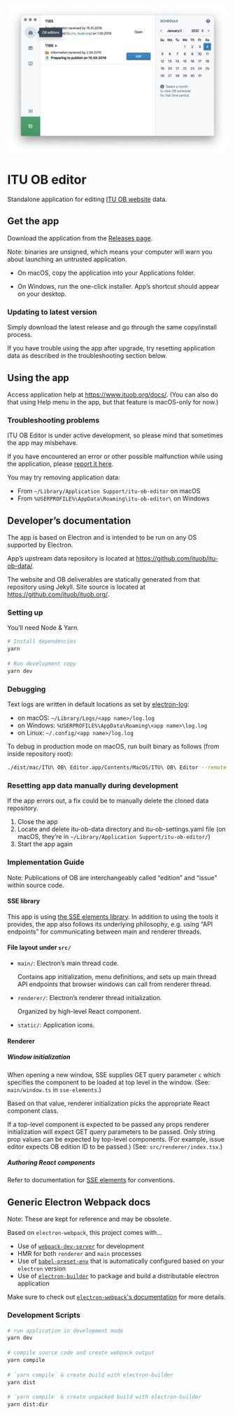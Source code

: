 <img src="docs/HomeWindowScreenshot.png?raw=true" width="600">

# ITU OB editor

Standalone application for editing [ITU OB website](https://ituob.org) data.

## Get the app

Download the application from the [Releases page](https://github.com/ituob/itu-ob-editor/releases/).

Note: binaries are unsigned, which means your computer will warn you about launching an untrusted application.

* On macOS, copy the application into your Applications folder.

* On Windows, run the one-click installer. App’s shortcut should appear on your desktop.

### Updating to latest version

Simply download the latest release and go through the same copy/install process.

If you have trouble using the app after upgrade, try resetting application data
as described in the troubleshooting section below.

## Using the app

Access application help at https://www.ituob.org/docs/.
(You can also do that using Help menu in the app, but that feature is macOS-only for now.)

### Troubleshooting problems

ITU OB Editor is under active development, so please mind that sometimes the app may misbehave.

If you have encountered an error or other possible malfunction while using the application,
please [report it here](https://github.com/ituob/itu-ob-editor/issues/new/choose).

You may try removing application data:

* From `~/Library/Application Support/itu-ob-editor` on macOS
* From `%USERPROFILE%\AppData\Roaming\itu-ob-editor\` on Windows

## Developer’s documentation

The app is based on Electron and is intended to be run on any OS supported by Electron.

App’s upstream data repository is located at https://github.com/ituob/itu-ob-data/.

The website and OB deliverables are statically generated from that repository using Jekyll.
Site source is located at https://github.com/ituob/ituob.org/.

### Setting up

You’ll need Node & Yarn.

```bash
# Install dependencies
yarn

# Run development copy
yarn dev
```

### Debugging

Text logs are written in default locations as set
by [electron-log](https://github.com/megahertz/electron-log/tree/v3.0.9):

* on macOS: `~/Library/Logs/<app name>/log.log`
* on Windows: `%USERPROFILE%\AppData\Roaming\<app name>\log.log`
* on Linux: `~/.config/<app name>/log.log`

To debug in production mode on macOS, run built binary as follows
(from inside repository root):

```bash
./dist/mac/ITU\ OB\ Editor.app/Contents/MacOS/ITU\ OB\ Editor --remote-debugging-port=8315
```

### Resetting app data manually during development

If the app errors out, a fix could be to manually delete the cloned data repository.

1. Close the app
2. Locate and delete itu-ob-data directory and itu-ob-settings.yaml file
   (on macOS, they’re in `~/Library/Application Support/itu-ob-editor/`)
3. Start the app again

### Implementation Guide

Note: Publications of OB are interchangeably called “edition” and “issue” within source code.

#### SSE library

This app is using [the SSE elements library](https://github.com/riboseinc/sse-elements).
In addition to using the tools it provides, the app also follows its underlying philosophy,
e.g. using “API endpoints” for communicating between main and renderer threads.

#### File layout under `src/`

* `main/`: Electron’s main thread code.

  Contains app initialization, menu definitions, and sets up main thread API endpoints
  that browser windows can call from renderer thread.

* `renderer/`: Electron’s renderer thread initialization.

  Organized by high-level React component.

* `static/`: Application icons.

#### Renderer

##### Window initialization

When opening a new window, SSE supplies GET query parameter `c`
which specifies the component to be loaded at top level in the window.
(See: `main/window.ts` in `sse-elements`.)

Based on that value, renderer initialization picks
the appropriate React component class.

If a top-level component is expected to be passed any props
renderer initialization will expect GET query parameters to be passed.
Only string prop values can be expected by top-level components.
(For example, issue editor expects OB edition ID to be passed.)
(See: `src/renderer/index.tsx`.)

##### Authoring React components

Refer to documentation for [SSE elements](https://github.com/riboseinc/sse-elements/)
for conventions.

## Generic Electron Webpack docs

Note: These are kept for reference and may be obsolete.

Based on `electron-webpack`, this project comes with...

* Use of [`webpack-dev-server`](https://github.com/webpack/webpack-dev-server) for development
* HMR for both `renderer` and `main` processes
* Use of [`babel-preset-env`](https://github.com/babel/babel-preset-env) that is automatically configured based on your `electron` version
* Use of [`electron-builder`](https://github.com/electron-userland/electron-builder) to package and build a distributable electron application

Make sure to check out [`electron-webpack`'s documentation](https://webpack.electron.build/) for more details.

### Development Scripts

```bash
# run application in development mode
yarn dev

# compile source code and create webpack output
yarn compile

# `yarn compile` & create build with electron-builder
yarn dist

# `yarn compile` & create unpacked build with electron-builder
yarn dist:dir
```
